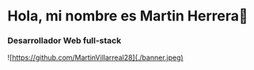 # Hola, mi nombre es Martin Herrera👋

### Desarrollador Web full-stack

![https://github.com/MartinVillarreal28](./banner.jpeg)
